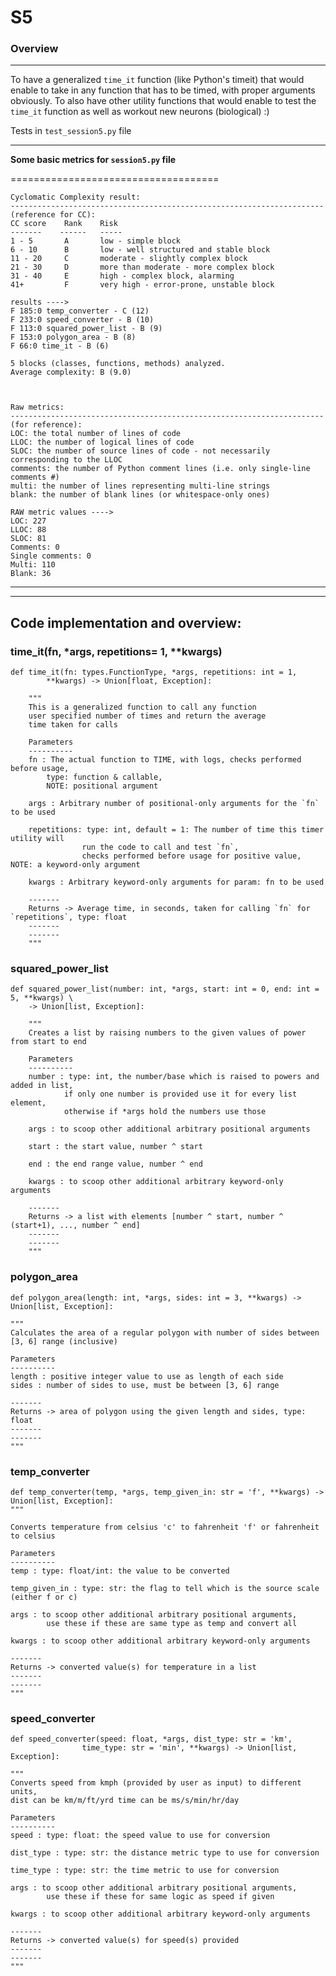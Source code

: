 # S5

### Overview

----------
To have a generalized `time_it` function (like Python's timeit)
that would enable to take in any function that has to be timed, with proper arguments obviously. To also have other utility functions that would enable to test the `time_it` function as well as workout new neurons (biological) :)

Tests in `test_session5.py` file

---------

__Some basic metrics for `session5.py` file__

====================================


    Cyclomatic Complexity result:
    ----------------------------------------------------------------------
    (reference for CC):
    CC score	Rank	Risk
    -------    ------   -----
    1 - 5	    A	    low - simple block
    6 - 10	    B	    low - well structured and stable block
    11 - 20	    C	    moderate - slightly complex block
    21 - 30	    D	    more than moderate - more complex block
    31 - 40	    E	    high - complex block, alarming
    41+ 	    F	    very high - error-prone, unstable block

    results ---->
    F 185:0 temp_converter - C (12)
    F 233:0 speed_converter - B (10)
    F 113:0 squared_power_list - B (9)
    F 153:0 polygon_area - B (8)
    F 66:0 time_it - B (6)

    5 blocks (classes, functions, methods) analyzed.
    Average complexity: B (9.0)



    Raw metrics:
    ----------------------------------------------------------------------
    (for reference):
    LOC: the total number of lines of code
    LLOC: the number of logical lines of code
    SLOC: the number of source lines of code - not necessarily corresponding to the LLOC
    comments: the number of Python comment lines (i.e. only single-line comments #)
    multi: the number of lines representing multi-line strings
    blank: the number of blank lines (or whitespace-only ones)

    RAW metric values ---->
    LOC: 227
    LLOC: 88
    SLOC: 81
    Comments: 0
    Single comments: 0
    Multi: 110
    Blank: 36


-------------------------
-------------

## Code implementation and overview:

### time_it(fn, *args, repetitions= 1, **kwargs)
    def time_it(fn: types.FunctionType, *args, repetitions: int = 1,
            **kwargs) -> Union[float, Exception]:

        """
        This is a generalized function to call any function
        user specified number of times and return the average
        time taken for calls
    
        Parameters
        ----------
        fn : The actual function to TIME, with logs, checks performed before usage,
            type: function & callable,
            NOTE: positional argument
    
        args : Arbitrary number of positional-only arguments for the `fn` to be used
    
        repetitions: type: int, default = 1: The number of time this timer utility will
                    run the code to call and test `fn`,
                    checks performed before usage for positive value, NOTE: a keyword-only argument
    
        kwargs : Arbitrary keyword-only arguments for param: fn to be used
    
        -------
        Returns -> Average time, in seconds, taken for calling `fn` for `repetitions`, type: float
        -------
        -------
        """


### squared_power_list
    def squared_power_list(number: int, *args, start: int = 0, end: int = 5, **kwargs) \
        -> Union[list, Exception]:

        """
        Creates a list by raising numbers to the given values of power from start to end
    
        Parameters
        ----------
        number : type: int, the number/base which is raised to powers and added in list,
                if only one number is provided use it for every list element,
                otherwise if *args hold the numbers use those
    
        args : to scoop other additional arbitrary positional arguments
    
        start : the start value, number ^ start
    
        end : the end range value, number ^ end
    
        kwargs : to scoop other additional arbitrary keyword-only arguments
    
        -------
        Returns -> a list with elements [number ^ start, number ^ (start+1), ..., number ^ end]
        -------
        -------
        """

### polygon_area
    def polygon_area(length: int, *args, sides: int = 3, **kwargs) -> Union[list, Exception]:
    
    """
    Calculates the area of a regular polygon with number of sides between [3, 6] range (inclusive)

    Parameters
    ----------
    length : positive integer value to use as length of each side
    sides : number of sides to use, must be between [3, 6] range

    -------
    Returns -> area of polygon using the given length and sides, type: float
    -------
    -------
    """

### temp_converter
    def temp_converter(temp, *args, temp_given_in: str = 'f', **kwargs) -> Union[list, Exception]:
    """
    
    Converts temperature from celsius 'c' to fahrenheit 'f' or fahrenheit to celsius

    Parameters
    ----------
    temp : type: float/int: the value to be converted

    temp_given_in : type: str: the flag to tell which is the source scale (either f or c)

    args : to scoop other additional arbitrary positional arguments,
            use these if these are same type as temp and convert all

    kwargs : to scoop other additional arbitrary keyword-only arguments

    -------
    Returns -> converted value(s) for temperature in a list
    -------
    -------
    """


### speed_converter
    def speed_converter(speed: float, *args, dist_type: str = 'km',
                    time_type: str = 'min', **kwargs) -> Union[list, Exception]:
    
    """
    Converts speed from kmph (provided by user as input) to different units,
    dist can be km/m/ft/yrd time can be ms/s/min/hr/day

    Parameters
    ----------
    speed : type: float: the speed value to use for conversion

    dist_type : type: str: the distance metric type to use for conversion

    time_type : type: str: the time metric to use for conversion

    args : to scoop other additional arbitrary positional arguments,
            use these if these for same logic as speed if given

    kwargs : to scoop other additional arbitrary keyword-only arguments

    -------
    Returns -> converted value(s) for speed(s) provided
    -------
    -------
    """
